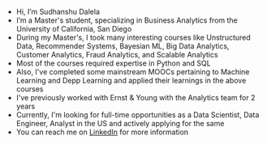 - Hi, I’m Sudhanshu Dalela
- I’m a Master's student, specializing in Business Analytics from the University of California, San Diego
- During my Master's, I took many interesting courses like Unstructured Data, Recommender Systems, Bayesian ML, Big Data Analytics, Customer Analytics, Fraud Analytics, and Scalable Analytics
- Most of the courses required expertise in Python and SQL
- Also, I've completed some mainstream MOOCs pertaining to Machine Learning and Depp Learning and applied their learnings in the above courses
- I've previously worked with Ernst & Young with the Analytics team for 2 years
- Currently, I'm looking for full-time opportunities as a Data Scientist, Data Engineer, Analyst in the US and actively applying for the same
- You can reach me on [LinkedIn](https://www.linkedin.com/in/sudhanshudalela/) for more information

<!---
sudhanshudalela/sudhanshudalela is a ✨ special ✨ repository because its `README.md` (this file) appears on your GitHub profile.
You can click the Preview link to take a look at your changes.
--->

